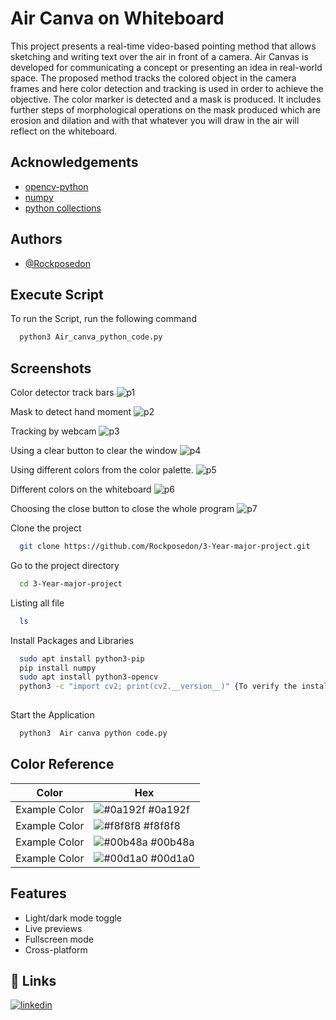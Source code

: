 
# Air Canva on Whiteboard

This project presents a real-time video-based pointing method that allows sketching and writing text over the air in front of a camera. Air Canvas is developed for communicating a concept or presenting an idea in real-world space. The proposed method tracks the colored object in the camera frames and here color detection and tracking is used in order to achieve the objective. The color marker is detected and a mask is produced. It includes further
steps of morphological operations on the mask produced which are erosion and dilation and with that whatever you will draw in the air will reflect on the whiteboard.




## Acknowledgements

 - [opencv-python](https://pypi.org/project/opencv-python/)
 - [numpy](https://pypi.org/project/numpy/)
 - [python collections](https://pypi.org/project/collections2/)


## Authors

- [@Rockposedon](https://github.com/Rockposedon)



## Execute Script

To run the Script, run the following command

```bash
  python3 Air_canva_python_code.py
```




## Screenshots 
Color detector track bars
![p1](https://github.com/Rockposedon/3-Year-major-project/assets/101548529/32447fd0-a764-4ec1-acd6-275aaf939f32)
<br>

Mask to detect hand moment
![p2](https://github.com/Rockposedon/3-Year-major-project/assets/101548529/8cc63d7f-4bc7-4a9f-a8a4-a06f3c8ee2e7)
<br>

Tracking by webcam
![p3](https://github.com/Rockposedon/3-Year-major-project/assets/101548529/9f85c518-a4d1-46c3-b8cd-35d5cac7c6d6)
<br>

Using a clear button to clear the window
![p4](https://github.com/Rockposedon/3-Year-major-project/assets/101548529/5966109a-ed92-4213-b2c0-b95bc48202ea)
<br>

Using different colors from the color palette.
![p5](https://github.com/Rockposedon/3-Year-major-project/assets/101548529/65ad6244-4ebb-4ff3-a35b-7b9684893a60)
<br>

Different colors on the whiteboard
![p6](https://github.com/Rockposedon/3-Year-major-project/assets/101548529/17f0824a-e0f8-4394-9b01-4860d396a83a)
<br>

Choosing the close button to close the whole program
![p7](https://github.com/Rockposedon/3-Year-major-project/assets/101548529/b7f5d6d9-3c45-44a6-abdb-a0d02c258b08)
<br>




Clone the project

```bash
  git clone https://github.com/Rockposedon/3-Year-major-project.git
```

Go to the project directory

```bash
  cd 3-Year-major-project
```

Listing all file 

```bash
  ls
```

Install Packages and Libraries

```bash
  sudo apt install python3-pip
  pip install numpy
  sudo apt install python3-opencv
  python3 -c "import cv2; print(cv2.__version__)" {To verify the installation, import the cv2 module and print the OpenCV version}
 

```

Start the Application

```bash
  python3  Air canva python code.py

```
## Color Reference

| Color             | Hex                                                                |
| ----------------- | ------------------------------------------------------------------ |
| Example Color | ![#0a192f](https://via.placeholder.com/10/0a192f?text=+) #0a192f |
| Example Color | ![#f8f8f8](https://via.placeholder.com/10/f8f8f8?text=+) #f8f8f8 |
| Example Color | ![#00b48a](https://via.placeholder.com/10/00b48a?text=+) #00b48a |
| Example Color | ![#00d1a0](https://via.placeholder.com/10/00b48a?text=+) #00d1a0 |


## Features

- Light/dark mode toggle
- Live previews
- Fullscreen mode
- Cross-platform


## 🔗 Links
[![linkedin](https://img.shields.io/badge/linkedin-0A66C2?style=for-the-badge&logo=linkedin&logoColor=white)](https://www.linkedin.com/in/paritosh-verma24/)


